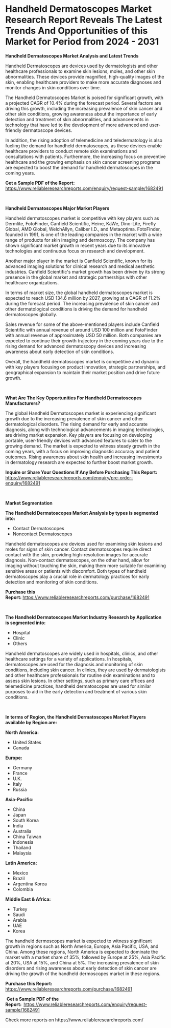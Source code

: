 <p><h1>Handheld Dermatoscopes Market Research Report Reveals The Latest Trends And Opportunities of this Market for Period from 2024 - 2031</h1></p><p><strong>Handheld Dermatoscopes Market Analysis and Latest Trends</strong></p>
<p><p>Handheld Dermatoscopes are devices used by dermatologists and other healthcare professionals to examine skin lesions, moles, and other skin abnormalities. These devices provide magnified, high-quality images of the skin, enabling healthcare providers to make more accurate diagnoses and monitor changes in skin conditions over time.</p><p>The Handheld Dermatoscopes Market is poised for significant growth, with a projected CAGR of 10.4% during the forecast period. Several factors are driving this growth, including the increasing prevalence of skin cancer and other skin conditions, growing awareness about the importance of early detection and treatment of skin abnormalities, and advancements in technology that have led to the development of more advanced and user-friendly dermatoscope devices.</p><p>In addition, the rising adoption of telemedicine and teledermatology is also fueling the demand for handheld dermatoscopes, as these devices enable healthcare providers to conduct remote skin examinations and consultations with patients. Furthermore, the increasing focus on preventive healthcare and the growing emphasis on skin cancer screening programs are expected to boost the demand for handheld dermatoscopes in the coming years.</p></p>
<p><strong>Get a Sample PDF of the Report:&nbsp;</strong> <a href="https://www.reliableresearchreports.com/enquiry/request-sample/1682491">https://www.reliableresearchreports.com/enquiry/request-sample/1682491</a></p>
<p>&nbsp;</p>
<p><strong>Handheld Dermatoscopes Major Market Players</strong></p>
<p><p>Handheld dermatoscopes market is competitive with key players such as Dermlite, FotoFinder, Canfield Scientific, Heine, KaWe, Dino-Lite, Firefly Global, AMD Global, WelchAllyn, Caliber I.D., and Metaoptima. FotoFinder, founded in 1991, is one of the leading companies in the market with a wide range of products for skin imaging and dermoscopy. The company has shown significant market growth in recent years due to its innovative technologies and continuous focus on research and development.</p><p>Another major player in the market is Canfield Scientific, known for its advanced imaging solutions for clinical research and medical aesthetic industries. Canfield Scientific's market growth has been driven by its strong presence in the global market and strategic partnerships with other healthcare organizations.</p><p>In terms of market size, the global handheld dermatoscopes market is expected to reach USD 134.6 million by 2027, growing at a CAGR of 11.2% during the forecast period. The increasing prevalence of skin cancer and other dermatological conditions is driving the demand for handheld dermatoscopes globally.</p><p>Sales revenue for some of the above-mentioned players include Canfield Scientific with annual revenue of around USD 100 million and FotoFinder with annual revenue of approximately USD 50 million. Both companies are expected to continue their growth trajectory in the coming years due to the rising demand for advanced dermatoscopy devices and increasing awareness about early detection of skin conditions.</p><p>Overall, the handheld dermatoscopes market is competitive and dynamic with key players focusing on product innovation, strategic partnerships, and geographical expansion to maintain their market position and drive future growth.</p></p>
<p>&nbsp;</p>
<p><strong>What Are The Key Opportunities For Handheld Dermatoscopes Manufacturers?</strong></p>
<p><p>The global Handheld Dermatoscopes market is experiencing significant growth due to the increasing prevalence of skin cancer and other dermatological disorders. The rising demand for early and accurate diagnosis, along with technological advancements in imaging technologies, are driving market expansion. Key players are focusing on developing portable, user-friendly devices with advanced features to cater to the growing demand. The market is expected to witness steady growth in the coming years, with a focus on improving diagnostic accuracy and patient outcomes. Rising awareness about skin health and increasing investments in dermatology research are expected to further boost market growth.</p></p>
<p><strong>Inquire or Share Your Questions If Any Before Purchasing This Report:</strong> <a href="https://www.reliableresearchreports.com/enquiry/pre-order-enquiry/1682491">https://www.reliableresearchreports.com/enquiry/pre-order-enquiry/1682491</a></p>
<p>&nbsp;</p>
<p><strong>Market Segmentation</strong></p>
<p><strong>The Handheld Dermatoscopes Market Analysis by types is segmented into:</strong></p>
<p><ul><li>Contact Dermatoscopes</li><li>Noncontact Dermatoscopes</li></ul></p>
<p><p>Handheld dermatoscopes are devices used for examining skin lesions and moles for signs of skin cancer. Contact dermatoscopes require direct contact with the skin, providing high-resolution images for accurate diagnosis. Non-contact dermatoscopes, on the other hand, allow for imaging without touching the skin, making them more suitable for examining sensitive areas or patients with discomfort. Both types of handheld dermatoscopes play a crucial role in dermatology practices for early detection and monitoring of skin conditions.</p></p>
<p><strong>Purchase this Report:&nbsp;</strong><a href="https://www.reliableresearchreports.com/purchase/1682491">https://www.reliableresearchreports.com/purchase/1682491</a></p>
<p>&nbsp;</p>
<p><strong>The Handheld Dermatoscopes Market Industry Research by Application is segmented into:</strong></p>
<p><ul><li>Hospital</li><li>Clinic</li><li>Others</li></ul></p>
<p><p>Handheld dermatoscopes are widely used in hospitals, clinics, and other healthcare settings for a variety of applications. In hospitals, dermatoscopes are used for the diagnosis and monitoring of skin conditions, including skin cancer. In clinics, they are used by dermatologists and other healthcare professionals for routine skin examinations and to assess skin lesions. In other settings, such as primary care offices and telemedicine practices, handheld dermatoscopes are used for similar purposes to aid in the early detection and treatment of various skin conditions.</p></p>
<p>&nbsp;</p>
<p><strong>In terms of Region, the Handheld Dermatoscopes Market Players available by Region are:</strong></p>
<p>
    <p> <strong> North America: </strong>
        <ul>
            <li>United States</li>
            <li>Canada</li>
        </ul>
        </p> 
    <p> <strong> Europe: </strong>
        <ul>
            <li>Germany</li>
            <li>France</li>
            <li>U.K.</li>
            <li>Italy</li>
            <li>Russia</li>
        </ul>
        </p> 
    <p> <strong> Asia-Pacific: </strong>
        <ul>
            <li>China</li>
            <li>Japan</li>
            <li>South Korea</li>
            <li>India</li>
            <li>Australia</li>
            <li>China Taiwan</li>
            <li>Indonesia</li>
            <li>Thailand</li>
            <li>Malaysia</li>
        </ul>
        </p> 
    <p> <strong> Latin America: </strong>
        <ul>
            <li>Mexico</li>
            <li>Brazil</li>
            <li>Argentina Korea</li>
            <li>Colombia</li>
        </ul>
        </p> 
    <p> <strong> Middle East & Africa: </strong>
        <ul>
            <li>Turkey</li>
            <li>Saudi</li>
            <li>Arabia</li>
            <li>UAE</li>
            <li>Korea</li>
        </ul>
    </p>
    </p>
<p><p>The handheld dermoscopes market is expected to witness significant growth in regions such as North America, Europe, Asia Pacific, USA, and China. Among these regions, North America is expected to dominate the market with a market share of 35%, followed by Europe at 25%, Asia Pacific at 20%, USA at 15%, and China at 5%. The increasing prevalence of skin disorders and rising awareness about early detection of skin cancer are driving the growth of the handheld dermoscopes market in these regions.</p></p>
<p><strong>Purchase this Report: </strong><a href="https://www.reliableresearchreports.com/purchase/1682491">https://www.reliableresearchreports.com/purchase/1682491</a></p>
<p>&nbsp;<strong>Get a Sample PDF of the Report:&nbsp;&nbsp;</strong><a href="https://www.reliableresearchreports.com/enquiry/request-sample/1682491">https://www.reliableresearchreports.com/enquiry/request-sample/1682491</a></p>
<p><strong></strong></p>
<p>Check more reports on https://www.reliableresearchreports.com/</p>